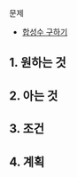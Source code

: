 문제
- [합성수 구하기](https://school.programmers.co.kr/learn/courses/30/lessons/120846)

## 1. 원하는 것

## 2. 아는 것

## 3. 조건

## 4. 계획
